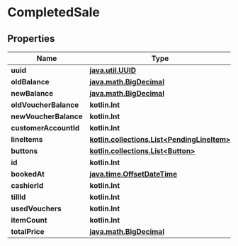 
# CompletedSale

## Properties
Name | Type | Description | Notes
------------ | ------------- | ------------- | -------------
**uuid** | [**java.util.UUID**](java.util.UUID.md) |  | 
**oldBalance** | [**java.math.BigDecimal**](java.math.BigDecimal.md) |  | 
**newBalance** | [**java.math.BigDecimal**](java.math.BigDecimal.md) |  | 
**oldVoucherBalance** | **kotlin.Int** |  | 
**newVoucherBalance** | **kotlin.Int** |  | 
**customerAccountId** | **kotlin.Int** |  | 
**lineItems** | [**kotlin.collections.List&lt;PendingLineItem&gt;**](PendingLineItem.md) |  | 
**buttons** | [**kotlin.collections.List&lt;Button&gt;**](Button.md) |  | 
**id** | **kotlin.Int** |  | 
**bookedAt** | [**java.time.OffsetDateTime**](java.time.OffsetDateTime.md) |  | 
**cashierId** | **kotlin.Int** |  | 
**tillId** | **kotlin.Int** |  | 
**usedVouchers** | **kotlin.Int** |  |  [readonly]
**itemCount** | **kotlin.Int** |  |  [readonly]
**totalPrice** | [**java.math.BigDecimal**](java.math.BigDecimal.md) |  |  [readonly]



